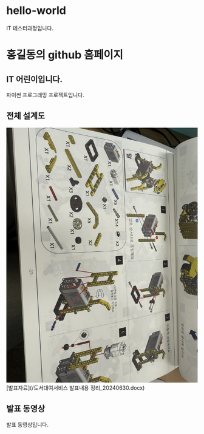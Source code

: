 # hello-world
IT 테스터과정입니다.
# 홍길동의 github 홈페이지
## IT 어린이입니다.
 파이썬 프로그래밍 프로젝트입니다. 
## 전체 설계도
<img src="KakaoTalk_20250910_113004626.jpg"/><br>
[발표자료](/도서대여서비스 발표내용 정리_20240630.docx)<br>
## 발표 동영상
발표 동영상입니다.
<iframe id="ytplayer" type="text/html" width="640" height="360“ src="https://www.youtube.com/live/QbFxu9vf8Yk?si=7bPQIdKGwfYSP-g0" frameborder="0"></iframe>
